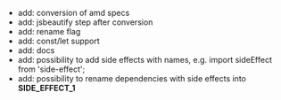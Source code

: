 * add: conversion of amd specs
* add: jsbeautify step after conversion
* add: rename flag
* add: const/let support
* add: docs
* add: possibility to add side effects with names, e.g. import sideEffect from 'side-effect';
* add: possibility to rename dependencies with side effects into __SIDE_EFFECT_1__